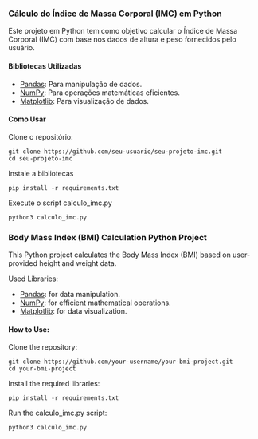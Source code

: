 ### Cálculo do Índice de Massa Corporal (IMC) em Python

Este projeto em Python tem como objetivo calcular o Índice de Massa Corporal (IMC) com base nos dados de altura e peso fornecidos pelo usuário.

#### Bibliotecas Utilizadas

- [Pandas](https://pandas.pydata.org/): Para manipulação de dados.
- [NumPy](https://numpy.org/): Para operações matemáticas eficientes.
- [Matplotlib](https://matplotlib.org/): Para visualização de dados.

#### Como Usar

Clone o repositório:
````
git clone https://github.com/seu-usuario/seu-projeto-imc.git
cd seu-projeto-imc
````

Instale a bibliotecas
````
pip install -r requirements.txt
````

Execute o script calculo_imc.py

````
python3 calculo_imc.py
````

### Body Mass Index (BMI) Calculation Python Project

This Python project calculates the Body Mass Index (BMI) based on user-provided height and weight data.

Used Libraries:

- [Pandas](https://pandas.pydata.org/): for data manipulation.
- [NumPy](https://numpy.org/): for efficient mathematical operations.
- [Matplotlib](https://matplotlib.org/): for data visualization.


#### How to Use:

Clone the repository:

````
git clone https://github.com/your-username/your-bmi-project.git
cd your-bmi-project
````
Install the required libraries:

````
pip install -r requirements.txt
````
Run the calculo_imc.py script:

````
python3 calculo_imc.py
````
